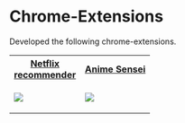 # Chrome-Extensions
Developed the following chrome-extensions.
<table>
<tr>
  <th><a href="https://chrome.google.com/webstore/detail/netflix-recommender/jmlenepjghcaamoohdpjgnmaaememald" target="_blank">Netflix<br>recommender</a></th>
  <th><a href="/Anime Sensei/README.md" target="_blank">Anime Sensei</a></th>
</tr>
<tr><td>
<p align="left">
  <a href="https://chrome.google.com/webstore/detail/netflix-recommender/jmlenepjghcaamoohdpjgnmaaememald" target="_blank">
    <img src="https://lh3.googleusercontent.com/H5WwFz3X4GVZCXqg6_HyCaX5eRQtiBAf1xSHDE9JQyWvvjrNnQ-puSzAe1aAAaGAmVlh-pl0GR7r00YALXYENDeA=w128-h128-e365-rj-sc0x00ffffff"/>
  </a>
</p>
</td>
<td>
<p align="left">
  <a href="https://chrome.google.com/webstore/detail/anime-sensei/abmegjbfpbiheedegdhjhnboefgdnanm" target="_blank">
    <img src="https://lh3.googleusercontent.com/PPActN_J0Rnbqf70TOg7lakkq69LYPlgOTyjsI62raGPD1j3pcCBerHpvlYJzoafxS5dPJs47cDJRprzCG2wSkz5gA=w128-h128-e365-rj-sc0x00ffffff"/>
  </a>
</p>
</td>
</tr></table>
